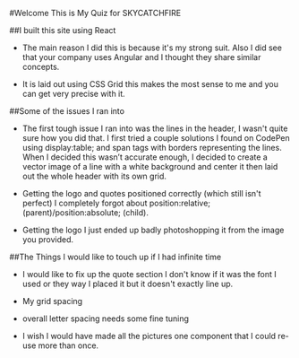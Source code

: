 #Welcome This is My Quiz for SKYCATCHFIRE

##I built this site using React

- The main reason I did this is because it's my strong suit. Also I did see that your company uses Angular and I thought they share similar concepts.

- It is laid out using CSS Grid this makes the most sense to me and you can get very precise with it.

##Some of the issues I ran into

- The first tough issue I ran into was the lines in the header, I wasn't quite sure how you did that. I first tried a couple solutions I found on CodePen using display:table; and span tags with borders representing the lines. When I decided this wasn’t accurate enough,  I decided to create a vector image of a line with a white background and center it then laid out the whole header with its own grid.

- Getting the logo and quotes positioned correctly (which still isn't perfect) I completely forgot about position:relative; (parent)/position:absolute; (child).

- Getting the logo I just ended up badly photoshopping it from the image you provided.

##The Things I would like to touch up if I had infinite time

- I would like to fix up the quote section I don't know if it was the font I used or they way I placed it but it doesn't exactly line up.

- My grid spacing

- overall letter spacing needs some fine tuning

- I wish I would have made all the pictures one component that I could re-use more than once.
